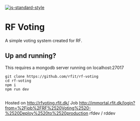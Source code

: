 [![js-standard-style](https://cdn.rawgit.com/feross/standard/master/badge.svg)](https://github.com/feross/standard)

# RF Voting

A simple voting system created for RF.

## Up and running?

This requires a mongodb server running on localhost:27017

```
git clone https://github.com/rfit/rf-voting
cd rf-voting
npm i
npm run dev
```

##
Hosted on http://rfvoting.rfit.dk/
Job http://immortal.rfit.dk/login?from=%2Fjob%2FRF%2520Voting%2520-%2520Deploy%2520to%2520production
rfdev / rddev
